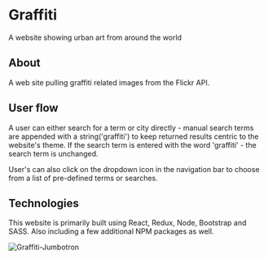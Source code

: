 # Graffiti
A website showing urban art from around the world


## About
A web site pulling graffiti related images from the Flickr API. 

## User flow
A user can either search for a term or city directly - manual search terms are appended with a string('graffiti') to keep returned results centric to the website's theme. If the search term is entered with the word 'graffiti' - the search term is unchanged. 

User's can also click on the dropdown icon in the navigation bar to choose from a list of pre-defined terms or searches.

## Technologies
This website is primarily built using React, Redux, Node, Bootstrap and SASS. Also including a few additional NPM packages as well.


![Graffiti-Jumbotron](https://media.giphy.com/media/vx3uCFfAW6YpaYH5kC/giphy.gif)

